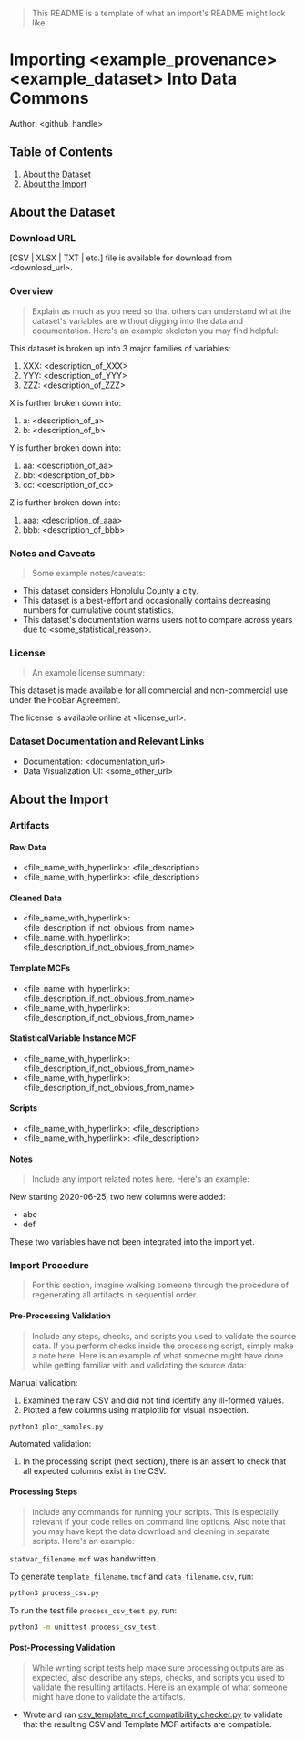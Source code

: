 > This README is a template of what an import's README might look like.

# Importing <example_provenance> <example_dataset> Into Data Commons

Author: <github_handle>

## Table of Contents

1. [About the Dataset](#about-the-dataset)
1. [About the Import](#about-the-import)

## About the Dataset

### Download URL

[CSV | XLSX | TXT | etc.] file is available for download from <download_url>.

### Overview

> Explain as much as you need so that others can understand what the
dataset's variables are without digging into the data and documentation.
Here's an example skeleton you may find helpful:

This dataset is broken up into 3 major families of variables:
1. XXX: <description_of_XXX>
2. YYY: <description_of_YYY>
3. ZZZ: <description_of_ZZZ>

X is further broken down into:
1. a: <description_of_a>
2. b: <description_of_b>

Y is further broken down into:
1. aa: <description_of_aa>
2. bb: <description_of_bb>
3. cc: <description_of_cc>

Z is further broken down into:
1. aaa: <description_of_aaa>
2. bbb: <description_of_bbb>

### Notes and Caveats

> Some example notes/caveats:

- This dataset considers Honolulu County a city.
- This dataset is a best-effort and occasionally contains decreasing
  numbers for cumulative count statistics.
- This dataset's documentation warns users not to compare across years
  due to <some_statistical_reason>.

### License

> An example license summary:

This dataset is made available for all commercial and non-commercial
use under the FooBar Agreement.

The license is available online at <license_url>.

### Dataset Documentation and Relevant Links 

- Documentation: <documentation_url>
- Data Visualization UI: <some_other_url>

## About the Import

### Artifacts

#### Raw Data
- <file_name_with_hyperlink>: <file_description>
- <file_name_with_hyperlink>: <file_description>

#### Cleaned Data
- <file_name_with_hyperlink>: <file_description_if_not_obvious_from_name>
- <file_name_with_hyperlink>: <file_description_if_not_obvious_from_name>

#### Template MCFs
- <file_name_with_hyperlink>: <file_description_if_not_obvious_from_name>
- <file_name_with_hyperlink>: <file_description_if_not_obvious_from_name>

#### StatisticalVariable Instance MCF
- <file_name_with_hyperlink>: <file_description_if_not_obvious_from_name>
- <file_name_with_hyperlink>: <file_description_if_not_obvious_from_name>

#### Scripts
- <file_name_with_hyperlink>: <file_description>
- <file_name_with_hyperlink>: <file_description>

#### Notes

> Include any import related notes here. Here's an example:

New starting 2020-06-25, two new columns were added:

- abc
- def

These two variables have not been integrated into the import yet.

### Import Procedure

> For this section, imagine walking someone through the procedure of
regenerating all artifacts in sequential order.

#### Pre-Processing Validation

> Include any steps, checks, and scripts you used to validate the source data.
  If you perform checks inside the processing script, simply make a note here.
  Here is an example of what someone might have done while getting familiar
  with and validating the source data:

Manual validation:
1. Examined the raw CSV and did not find identify any
  ill-formed values. 
2. Plotted a few columns using matplotlib for visual inspection.
  ```
  python3 plot_samples.py
  ```

Automated validation:
1. In the processing script (next section), there is an assert to check that
  all expected columns exist in the CSV.

#### Processing Steps

> Include any commands for running your scripts. This is especially relevant if
  your code relies on command line options. Also note that you may have
  kept the data download and cleaning in separate scripts. Here's an example:

`statvar_filename.mcf` was handwritten.

To generate `template_filename.tmcf` and `data_filename.csv`, run:

```bash
python3 process_csv.py
```

To run the test file `process_csv_test.py`, run:

```bash
python3 -m unittest process_csv_test
```

#### Post-Processing Validation

> While writing script tests help make sure processing outputs are as expected,
  also describe any steps, checks, and scripts you used to validate the
  resulting artifacts. Here is an example of what someone might have done to
  validate the artifacts.

- Wrote and ran
  [csv_template_mcf_compatibility_checker.py](https://github.com/datacommonsorg/data/blob/master/scripts/istat/geos/csv_template_mcf_compatibility_checker.py)
  to validate that the resulting CSV and Template MCF artifacts are
  compatible.
